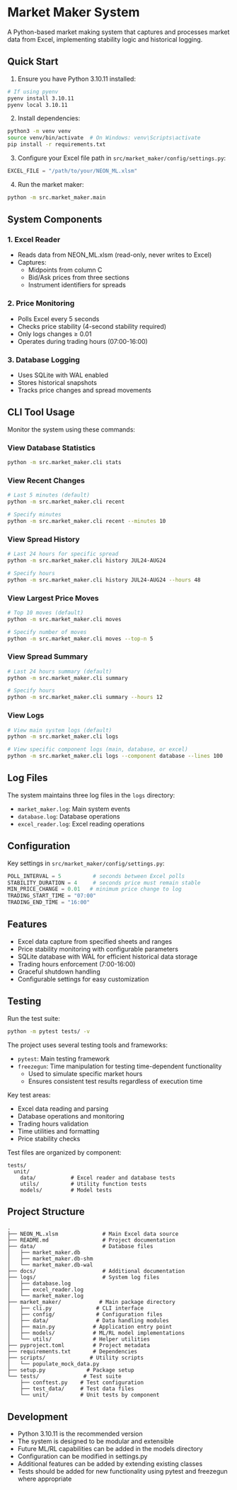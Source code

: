 # Market Maker System

A Python-based market making system that captures and processes market data from Excel, implementing stability logic and historical logging.

## Quick Start

1. Ensure you have Python 3.10.11 installed:
```bash
# If using pyenv
pyenv install 3.10.11
pyenv local 3.10.11
```

2. Install dependencies:
```bash
python3 -m venv venv
source venv/bin/activate  # On Windows: venv\Scripts\activate
pip install -r requirements.txt
```

3. Configure your Excel file path in `src/market_maker/config/settings.py`:
```python
EXCEL_FILE = "/path/to/your/NEON_ML.xlsm"
```

4. Run the market maker:
```bash
python -m src.market_maker.main
```

## System Components

### 1. Excel Reader
- Reads data from NEON_ML.xlsm (read-only, never writes to Excel)
- Captures:
  - Midpoints from column C
  - Bid/Ask prices from three sections
  - Instrument identifiers for spreads

### 2. Price Monitoring
- Polls Excel every 5 seconds
- Checks price stability (4-second stability required)
- Only logs changes ≥ 0.01
- Operates during trading hours (07:00-16:00)

### 3. Database Logging
- Uses SQLite with WAL enabled
- Stores historical snapshots
- Tracks price changes and spread movements

## CLI Tool Usage

Monitor the system using these commands:

### View Database Statistics
```bash
python -m src.market_maker.cli stats
```

### View Recent Changes
```bash
# Last 5 minutes (default)
python -m src.market_maker.cli recent

# Specify minutes
python -m src.market_maker.cli recent --minutes 10
```

### View Spread History
```bash
# Last 24 hours for specific spread
python -m src.market_maker.cli history JUL24-AUG24

# Specify hours
python -m src.market_maker.cli history JUL24-AUG24 --hours 48
```

### View Largest Price Moves
```bash
# Top 10 moves (default)
python -m src.market_maker.cli moves

# Specify number of moves
python -m src.market_maker.cli moves --top-n 5
```

### View Spread Summary
```bash
# Last 24 hours summary (default)
python -m src.market_maker.cli summary

# Specify hours
python -m src.market_maker.cli summary --hours 12
```

### View Logs
```bash
# View main system logs (default)
python -m src.market_maker.cli logs

# View specific component logs (main, database, or excel)
python -m src.market_maker.cli logs --component database --lines 100
```

## Log Files

The system maintains three log files in the `logs` directory:
- `market_maker.log`: Main system events
- `database.log`: Database operations
- `excel_reader.log`: Excel reading operations

## Configuration

Key settings in `src/market_maker/config/settings.py`:
```python
POLL_INTERVAL = 5          # seconds between Excel polls
STABILITY_DURATION = 4     # seconds price must remain stable
MIN_PRICE_CHANGE = 0.01   # minimum price change to log
TRADING_START_TIME = "07:00"
TRADING_END_TIME = "16:00"
```

## Features

- Excel data capture from specified sheets and ranges
- Price stability monitoring with configurable parameters
- SQLite database with WAL for efficient historical data storage
- Trading hours enforcement (7:00-16:00)
- Graceful shutdown handling
- Configurable settings for easy customization

## Testing

Run the test suite:
```bash
python -m pytest tests/ -v
```

The project uses several testing tools and frameworks:
- `pytest`: Main testing framework
- `freezegun`: Time manipulation for testing time-dependent functionality
  - Used to simulate specific market hours
  - Ensures consistent test results regardless of execution time

Key test areas:
- Excel data reading and parsing
- Database operations and monitoring
- Trading hours validation
- Time utilities and formatting
- Price stability checks

Test files are organized by component:
```
tests/
  unit/
    data/           # Excel reader and database tests
    utils/          # Utility function tests
    models/         # Model tests
```

## Project Structure

```
.
├── NEON_ML.xlsm              # Main Excel data source
├── README.md                 # Project documentation
├── data/                     # Database files
│   ├── market_maker.db
│   ├── market_maker.db-shm
│   └── market_maker.db-wal
├── docs/                     # Additional documentation
├── logs/                     # System log files
│   ├── database.log
│   ├── excel_reader.log
│   └── market_maker.log
├── market_maker/            # Main package directory
│   ├── cli.py              # CLI interface
│   ├── config/             # Configuration files
│   ├── data/               # Data handling modules
│   ├── main.py            # Application entry point
│   ├── models/            # ML/RL model implementations
│   └── utils/             # Helper utilities
├── pyproject.toml         # Project metadata
├── requirements.txt       # Dependencies
├── scripts/              # Utility scripts
│   └── populate_mock_data.py
├── setup.py             # Package setup
└── tests/              # Test suite
    ├── conftest.py    # Test configuration
    ├── test_data/     # Test data files
    └── unit/          # Unit tests by component
```

## Development

- Python 3.10.11 is the recommended version
- The system is designed to be modular and extensible
- Future ML/RL capabilities can be added in the models directory
- Configuration can be modified in settings.py
- Additional features can be added by extending existing classes
- Tests should be added for new functionality using pytest and freezegun where appropriate 
